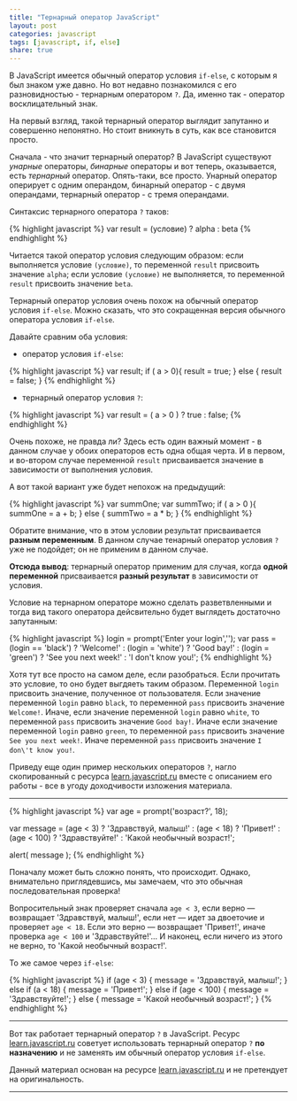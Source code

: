 ```yaml
---
title: "Тернарный оператор JavaScript"
layout: post
categories: javascript
tags: [javascript, if, else]
share: true
---
```


В JavaScript имеется обычный оператор условия `if-else`, с которым я был знаком уже давно. Но вот недавно познакомился с его разновидностью - тернарным оператором `?`. Да, именно так - оператор восклицательный знак.

На первый взгляд, такой тернарный оператор выглядит запутанно и совершенно непонятно. Но стоит вникнуть в суть, как все становится просто.

Сначала - что значит тернарный оператор? В JavaScript существуют *унарные* операторы, *бинарные* операторы и вот теперь, оказывается, есть *тернарный* оператор. Опять-таки, все просто. Унарный оператор оперирует с одним операндом, бинарный оператор - с двумя операндами, тернарный оператор - с тремя операндами.

Синтаксис тернарного оператора `?` таков:

{% highlight javascript %}
var result = (условие) ? alpha : beta
{% endhighlight %}

Читается такой оператор условия следующим образом: если выполняется условие `(условие)`, то переменной `result` присвоить значение `alpha`; если условие `(условие)` не выполняется, то переменной `result` присвоить значение `beta`.

Тернарный оператор условия очень похож на обычный оператор условия `if-else`. Можно сказать, что это сокращенная версия обычного оператора условия `if-else`.

Давайте сравним оба условия:

- оператор условия `if-else`:

{% highlight javascript %}
var result;
if ( a > 0){
	result = true;
} else {
	result = false;
}
{% endhighlight %}

- тернарный оператор условия `?`:

{% highlight javascript %}
var result = ( a > 0 ) ? true : false;
{% endhighlight %}

Очень похоже, не правда ли? Здесь есть один важный момент - в данном случае у обоих операторов есть одна общая черта. И в первом, и во-втором случае переменной `result` присваивается значение в зависимости от выполнения условия.

А вот такой вариант уже будет непохож на предыдущий:

{% highlight javascript %}
var summOne;
var summTwo;
if ( a > 0 ){
	summOne = a + b;
} else {
	summTwo = a * b;
}
{% endhighlight %}

Обратите внимание, что в этом условии результат присваивается **разным переменным**. В данном случае тенарный оператор условия `?` уже не подойдет; он не применим в данном случае.

**Отсюда вывод**: тернарный оператор применим для случая, когда **одной переменной** присваивается **разный результат** в зависимости от условия.

Условие на тернарном операторе можно сделать разветвленными и тогда вид такого оператора дейсвительно будет выглядеть достаточно запутанным:

{% highlight javascript %}
login = prompt('Enter your login','');
var pass = (login == 'black') ? 'Welcome!' :
	(login = 'white') ? 'Good bay!' :
	(login = 'green') ? 'See you next week!' :
	'I don\'t know you!';
{% endhighlight %}

Хотя тут все просто на самом деле, если разобраться. Если прочитать это условие, то оно будет выгдяеть таким образом. Переменной `login` присвоить значение, полученное от пользователя. Если значение переменной `login` равно `black`, то переменной `pass` присвоить значение `Welcome!`. Иначе, если значение переменной `login` равно `white`, то переменной `pass` присвоить значение `Good bay!`. Иначе если значение переменной `login` равно `green`, то переменной `pass` присвоить значение `See you next week!`. Иначе переменной `pass` присвоить значение `I don\'t know you!`.

Приведу еще один пример нескольких операторов `?`, нагло скопированный с ресурса [learn.javascript.ru][1] вместе с описанием его работы - все в угоду доходчивости изложения материала.

***

{% highlight javascript %}
var age = prompt('возраст?', 18);

var message = (age < 3) ? 'Здравствуй, малыш!' :
  (age < 18) ? 'Привет!' :
  (age < 100) ? 'Здравствуйте!' :
  'Какой необычный возраст!';

alert( message );
{% endhighlight %}

Поначалу может быть сложно понять, что происходит. Однако, внимательно приглядевшись, мы замечаем, что это обычная последовательная проверка!

Вопросительный знак проверяет сначала `age < 3`, если верно — возвращает 'Здравствуй, малыш!', если нет — идет за двоеточие и проверяет `age < 18`. Если это верно — возвращает 'Привет!', иначе проверка `age < 100` и 'Здравствуйте!'... И наконец, если ничего из этого не верно, то 'Какой необычный возраст!'.

То же самое через `if-else`:

{% highlight javascript %}
if (age < 3) {
  message = 'Здравствуй, малыш!';
} else if (a < 18) {
  message = 'Привет!';
} else if (age < 100) {
  message = 'Здравствуйте!';
} else {
  message = 'Какой необычный возраст!';
}
{% endhighlight %}

***

Вот так работает тернарный оператор `?` в JavaScript. Ресурс [learn.javascript.ru][1] советует использовать тернарный оператор `?` **по назначению** и не заменять им обычный оператор условия `if-else`.

Данный материал основан на ресурсе [learn.javascript.ru][1] и не претендует на оригинальность.

***

[1]: http://learn.javascript.ru/ "JavaScript"
